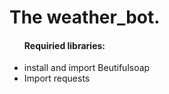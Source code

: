 <h1>The weather_bot.</h1> 
<ul><h4>Requiried libraries:</h4>
<li>install and import Beutifulsoap</li>
<li>Import requests</li>

